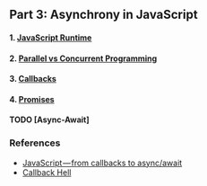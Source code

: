 ## Part 3: Asynchrony in JavaScript

#### 1. [JavaScript Runtime](JSRuntime.md)

#### 2. [Parallel vs Concurrent Programming](ParallelvsConcurrent.md)

#### 3. [Callbacks](Callbacks.md)

#### 4. [Promises](Promises.md)

#### TODO [Async-Await]

### References

- [JavaScript — from callbacks to async/await](https://medium.freecodecamp.org/javascript-from-callbacks-to-async-await-1cc090ddad99)
- [Callback Hell](http://callbackhell.com/)
